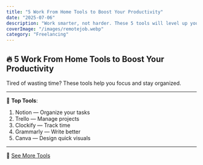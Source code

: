 ```yaml
---
title: "5 Work From Home Tools to Boost Your Productivity"
date: "2025-07-06"
description: "Work smarter, not harder. These 5 tools will level up your work-from-home productivity."
coverImage: "/images/remotejob.webp"
category: "Freelancing"
---
```


## 🔥 5 Work From Home Tools to Boost Your Productivity

Tired of wasting time? These tools help you focus and stay organized.

---

🧰 **Top Tools**:
1. Notion — Organize your tasks
2. Trello — Manage projects
3. Clockify — Track time
4. Grammarly — Write better
5. Canva — Design quick visuals

---

📌 [See More Tools](http://localhost:3001/blog)
